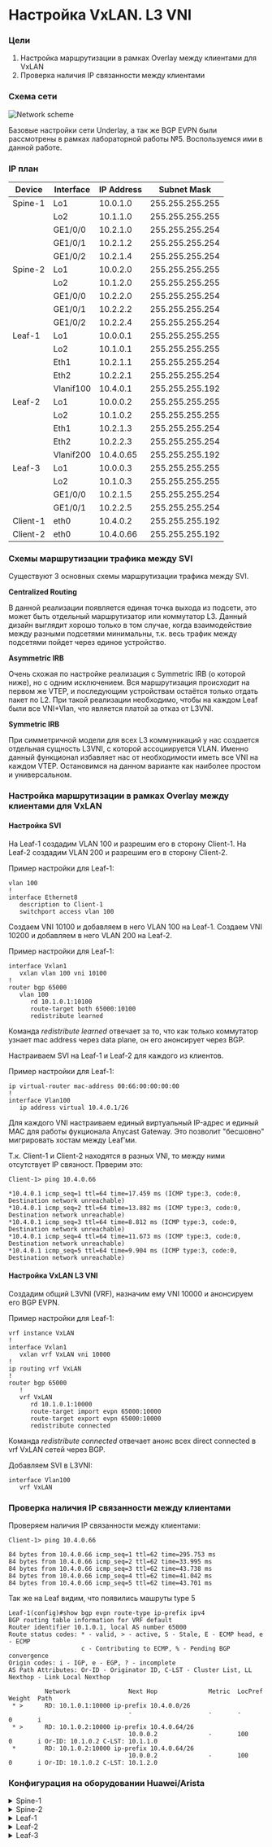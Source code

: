 # Настройка VxLAN. L3 VNI

### Цели

1. Настройка маршрутизации в рамках Overlay между клиентами для VxLAN
2. Проверка наличия IP связанности между клиентами

### Схема сети

![Network scheme](../lab05/network_scheme5.png)

Базовые настройки сети Underlay, а так же BGP EVPN были рассмотрены в рамках лабораторной работы №5. Воспользуемся ими в данной работе.

### IP план

Device|Interface|IP Address|Subnet Mask
---|---|---|---
Spine-1|Lo1|10.0.1.0|255.255.255.255
||Lo2|10.1.1.0|255.255.255.255
||GE1/0/0|10.2.1.0|255.255.255.254
||GE1/0/1|10.2.1.2|255.255.255.254
||GE1/0/2|10.2.1.4|255.255.255.254
Spine-2|Lo1|10.0.2.0|255.255.255.255
||Lo2|10.1.2.0|255.255.255.255
||GE1/0/0|10.2.2.0|255.255.255.254
||GE1/0/1|10.2.2.2|255.255.255.254
||GE1/0/2|10.2.2.4|255.255.255.254
Leaf-1|Lo1|10.0.0.1|255.255.255.255
||Lo2|10.1.0.1|255.255.255.255
||Eth1|10.2.1.1|255.255.255.254
||Eth2|10.2.2.1|255.255.255.254
||Vlanif100|10.4.0.1|255.255.255.192
Leaf-2|Lo1|10.0.0.2|255.255.255.255
||Lo2|10.1.0.2|255.255.255.255
||Eth1|10.2.1.3|255.255.255.254
||Eth2|10.2.2.3|255.255.255.254
||Vlanif200|10.4.0.65|255.255.255.192
Leaf-3|Lo1|10.0.0.3|255.255.255.255
||Lo2|10.1.0.3|255.255.255.255
||GE1/0/0|10.2.1.5|255.255.255.254
||GE1/0/1|10.2.2.5|255.255.255.254
Client-1|eth0|10.4.0.2|255.255.255.192
Client-2|eth0|10.4.0.66|255.255.255.192

### Схемы маршрутизации трафика между SVI

Существуют 3 основных схемы маршрутизации трафика между SVI.

**Centralized Routing**

В данной реализации появляется единая точка выхода из подсети, это может быть отдельный маршрутизатор или коммутатор L3. Данный дизайн выглядит хорошо только в том случае, когда взаимодействие между разными подсетями минимальны, т.к. весь трафик между подсетями пойдет через единое устройство.

**Asymmetric IRB**

Очень схожая по настройке реализация с Symmetric IRB (о которой ниже), но с одним исключением. Вся маршрутизация происходит на первом же VTEP, и последующим устройствам остаётся только отдать пакет по L2. При такой реализации необходимо, чтобы на каждом Leaf были все VNI+Vlan, что является платой за отказ от L3VNI.

**Symmetric IRB**

При симметричной модели для всех L3 коммуникаций у нас создается отдельная сущность L3VNI, с которой ассоциируется VLAN. Именно данный функционал избавляет нас от необходимости иметь все VNI на каждом VTEP. Остановимся на данном варианте как наиболее простом и универсальном.

### Настройка маршрутизации в рамках Overlay между клиентами для VxLAN

#### Настройка SVI

На Leaf-1 создадим VLAN 100 и разрешим его в сторону Client-1. На Leaf-2 создадим VLAN 200 и разрешим его в сторону Client-2.

Пример настройки для Leaf-1:

    vlan 100
    !
    interface Ethernet8
       description to Client-1
       switchport access vlan 100

Создаем VNI 10100 и добавляем в него VLAN 100 на Leaf-1. Создаем VNI 10200 и добавляем в него VLAN 200 на Leaf-2.

Пример настройки для Leaf-1:

    interface Vxlan1
       vxlan vlan 100 vni 10100
    !
    router bgp 65000
       vlan 100
          rd 10.1.0.1:10100
          route-target both 65000:10100
          redistribute learned

Команда *redistribute learned* отвечает за то, что как только коммутатор узнает mac address через data plane, он его анонсирует через BGP.

Настраиваем SVI на Leaf-1 и Leaf-2 для каждого из клиентов.

Пример настройки для Leaf-1:

    ip virtual-router mac-address 00:66:00:00:00:00
    !
    interface Vlan100
       ip address virtual 10.4.0.1/26

Для каждого VNI настраиваем единый виртуальный IP-адрес и единый MAC для работы фукционала Anycast Gateway. Это позволит "бесшовно" мигрировать хостам между Leaf'ми.

Т.к. Client-1 и Client-2 находятся в разных VNI, то между ними отсутствует IP связност. Прверим это:

```
Client-1> ping 10.4.0.66

*10.4.0.1 icmp_seq=1 ttl=64 time=17.459 ms (ICMP type:3, code:0, Destination network unreachable)
*10.4.0.1 icmp_seq=2 ttl=64 time=13.882 ms (ICMP type:3, code:0, Destination network unreachable)
*10.4.0.1 icmp_seq=3 ttl=64 time=8.812 ms (ICMP type:3, code:0, Destination network unreachable)
*10.4.0.1 icmp_seq=4 ttl=64 time=11.673 ms (ICMP type:3, code:0, Destination network unreachable)
*10.4.0.1 icmp_seq=5 ttl=64 time=9.904 ms (ICMP type:3, code:0, Destination network unreachable)
```

#### Настройка VxLAN L3 VNI

Создадим общий L3VNI (VRF), назначим ему VNI 10000 и анонсируем его BGP EVPN.

Пример настройки для Leaf-1:

    vrf instance VxLAN
    !
    interface Vxlan1
       vxlan vrf VxLAN vni 10000
    !
    ip routing vrf VxLAN
    !
    router bgp 65000
       !
       vrf VxLAN
          rd 10.1.0.1:10000
          route-target import evpn 65000:10000
          route-target export evpn 65000:10000
          redistribute connected

Команда *redistribute connected* отвечает анонс всех direct connected в vrf VxLAN сетей через BGP.

Добавляем SVI в L3VNI:

    interface Vlan100
       vrf VxLAN

### Проверка наличия IP связанности между клиентами

Проверяем наличия IP связанности между клиентами:

```
Client-1> ping 10.4.0.66

84 bytes from 10.4.0.66 icmp_seq=1 ttl=62 time=295.753 ms
84 bytes from 10.4.0.66 icmp_seq=2 ttl=62 time=33.995 ms
84 bytes from 10.4.0.66 icmp_seq=3 ttl=62 time=43.738 ms
84 bytes from 10.4.0.66 icmp_seq=4 ttl=62 time=41.042 ms
84 bytes from 10.4.0.66 icmp_seq=5 ttl=62 time=43.701 ms
```

Так же на Leaf видим, что появились машруты type 5

    Leaf-1(config)#show bgp evpn route-type ip-prefix ipv4
    BGP routing table information for VRF default
    Router identifier 10.1.0.1, local AS number 65000
    Route status codes: * - valid, > - active, S - Stale, E - ECMP head, e - ECMP
                        c - Contributing to ECMP, % - Pending BGP convergence
    Origin codes: i - IGP, e - EGP, ? - incomplete
    AS Path Attributes: Or-ID - Originator ID, C-LST - Cluster List, LL Nexthop - Link Local Nexthop
    
              Network                Next Hop              Metric  LocPref Weight  Path
     * >      RD: 10.1.0.1:10000 ip-prefix 10.4.0.0/26
                                     -                     -       -       0       i
     * >      RD: 10.1.0.2:10000 ip-prefix 10.4.0.64/26
                                     10.0.0.2              -       100     0       i Or-ID: 10.1.0.2 C-LST: 10.1.1.0
     *        RD: 10.1.0.2:10000 ip-prefix 10.4.0.64/26
                                     10.0.0.2              -       100     0       i Or-ID: 10.1.0.2 C-LST: 10.1.2.0

### Конфигурация на оборудовании Huawei/Arista

<details>
<summary> Spine-1 </summary>

```
<Spine-1>display current-configuration
!Software Version V200R005C10SPC607B607
!Last configuration was updated at 2024-07-10 07:47:19+00:00 by SYSTEM automatically
!Last configuration was saved at 2024-07-10 16:23:18+00:00
#
sysname Spine-1
#
evpn-overlay enable
#
isis 1
 cost-style wide
 network-entity 49.0010.0100.0000.1000.00
#
interface GE1/0/0
 undo portswitch
 description to Leaf-1
 undo shutdown
 ip address 10.2.1.0 255.255.255.254
 isis enable 1
 isis circuit-type p2p
#
interface GE1/0/1
 undo portswitch
 description to Leaf-2
 undo shutdown
 ip address 10.2.1.2 255.255.255.254
 isis enable 1
 isis circuit-type p2p
#
interface GE1/0/2
 undo portswitch
 description to Leaf-3
 undo shutdown
 ip address 10.2.1.4 255.255.255.254
 isis enable 1
 isis circuit-type p2p
#
interface LoopBack1
 description Underlay
 ip address 10.0.1.0 255.255.255.255
 isis enable 1
#
interface LoopBack2
 description Overlay
 ip address 10.1.1.0 255.255.255.255
#
bgp 65000
 router-id 10.1.1.0
 group LEAVES internal
 peer LEAVES connect-interface LoopBack1
 peer 10.0.0.1 as-number 65000
 peer 10.0.0.1 group LEAVES
 peer 10.0.0.2 as-number 65000
 peer 10.0.0.2 group LEAVES
 peer 10.0.0.3 as-number 65000
 peer 10.0.0.3 group LEAVES
 #
 ipv4-family unicast
  undo peer LEAVES enable
  undo peer 10.0.0.1 enable
  undo peer 10.0.0.2 enable
  undo peer 10.0.0.3 enable
 #
 l2vpn-family evpn
  undo policy vpn-target
  peer LEAVES enable
  peer LEAVES reflect-client
  peer 10.0.0.1 enable
  peer 10.0.0.1 group LEAVES
  peer 10.0.0.2 enable
  peer 10.0.0.2 group LEAVES
  peer 10.0.0.3 enable
  peer 10.0.0.3 group LEAVES
#
```

</details>

<details>
<summary> Spine-2 </summary>

```
<Spine-2>display current-configuration
!Software Version V200R005C10SPC607B607
!Last configuration was updated at 2024-07-10 07:47:21+00:00 by SYSTEM automatically
!Last configuration was saved at 2024-07-09 14:59:15+00:00
#
sysname Spine-2
#
evpn-overlay enable
#
isis 1
 cost-style wide
 network-entity 49.0010.0100.0000.2000.00
#
interface GE1/0/0
 undo portswitch
 description to Leaf-1
 undo shutdown
 ip address 10.2.2.0 255.255.255.254
 isis enable 1
 isis circuit-type p2p
#
interface GE1/0/1
 undo portswitch
 description to Leaf-2
 undo shutdown
 ip address 10.2.2.2 255.255.255.254
 isis enable 1
 isis circuit-type p2p
#
interface GE1/0/2
 undo portswitch
 description to Leaf-3
 undo shutdown
 ip address 10.2.2.4 255.255.255.254
 isis enable 1
 isis circuit-type p2p
#
interface LoopBack1
 description Underlay
 ip address 10.0.2.0 255.255.255.255
 isis enable 1
#
interface LoopBack2
 description Overlay
 ip address 10.1.2.0 255.255.255.255
#
bgp 65000
 router-id 10.1.2.0
 group LEAVES internal
 peer LEAVES connect-interface LoopBack1
 peer 10.0.0.1 as-number 65000
 peer 10.0.0.1 group LEAVES
 peer 10.0.0.2 as-number 65000
 peer 10.0.0.2 group LEAVES
 peer 10.0.0.3 as-number 65000
 peer 10.0.0.3 group LEAVES
 #
 ipv4-family unicast
  undo peer LEAVES enable
  undo peer 10.0.0.1 enable
  undo peer 10.0.0.2 enable
  undo peer 10.0.0.3 enable
 #
 l2vpn-family evpn
  undo policy vpn-target
  peer LEAVES enable
  peer LEAVES reflect-client
  peer 10.0.0.1 enable
  peer 10.0.0.1 group LEAVES
  peer 10.0.0.2 enable
  peer 10.0.0.2 group LEAVES
  peer 10.0.0.3 enable
  peer 10.0.0.3 group LEAVES
#
```

</details>

<details>
<summary> Leaf-1 </summary>

```
Leaf-1(config)#show running-config
! Command: show running-config
! device: Leaf-1 (vEOS-lab, EOS-4.29.2F)
!
! boot system flash:/vEOS-lab.swi
!
service routing protocols model multi-agent
!
hostname Leaf-1
!
vlan 100
!
vrf instance VxLAN
!
interface Ethernet1
   description to Spine-1
   no switchport
   ip address 10.2.1.1/31
   isis enable 1
   isis network point-to-point
!
interface Ethernet2
   description to Spine-2
   no switchport
   ip address 10.2.2.1/31
   isis enable 1
   isis network point-to-point
!
interface Ethernet8
   description to Client-1
   switchport access vlan 100
!
interface Loopback1
   description Underlay
   ip address 10.0.0.1/32
   isis enable 1
!
interface Loopback2
   description Overlay
   ip address 10.1.0.1/32
!
interface Vlan100
   vrf VxLAN
   ip address virtual 10.4.0.1/26
!
interface Vxlan1
   vxlan source-interface Loopback1
   vxlan udp-port 4789
   vxlan vlan 100 vni 10100
   vxlan vrf VxLAN vni 10000
   vxlan learn-restrict any
!
ip virtual-router mac-address 00:66:00:00:00:00
!
ip routing
ip routing vrf VxLAN
!
router bgp 65000
   router-id 10.1.0.1
   no bgp default ipv4-unicast
   neighbor SPINES peer group
   neighbor SPINES remote-as 65000
   neighbor SPINES update-source Loopback1
   neighbor SPINES send-community extended
   neighbor 10.0.1.0 peer group SPINES
   neighbor 10.0.2.0 peer group SPINES
   !
   vlan 100
      rd 10.1.0.1:10100
      route-target both 65000:10100
      redistribute learned
   !
   address-family evpn
      neighbor SPINES activate
   !
   vrf VxLAN
      rd 10.1.0.1:10000
      route-target import evpn 65000:10000
      route-target export evpn 65000:10000
      redistribute connected
!
router isis 1
   net 49.0010.0100.0000.0001.00
   is-type level-1
   !
   address-family ipv4 unicast
!
end
```

</details>

<details>
<summary> Leaf-2 </summary>

```
Leaf-2(config)#show running-config
! Command: show running-config
! device: Leaf-2 (vEOS-lab, EOS-4.29.2F)
!
! boot system flash:/vEOS-lab.swi
!
service routing protocols model multi-agent
!
hostname Leaf-2
!
vlan 200
!
vrf instance VxLAN
!
interface Ethernet1
   description to Spine-1
   no switchport
   ip address 10.2.1.3/31
   isis enable 1
   isis network point-to-point
!
interface Ethernet2
   description to Spine-2
   no switchport
   ip address 10.2.2.3/31
   isis enable 1
   isis network point-to-point
!
interface Ethernet8
   description to Client-2
   switchport access vlan 200
!
interface Loopback1
   description Underlay
   ip address 10.0.0.2/32
   isis enable 1
!
interface Loopback2
   description Overlay
   ip address 10.1.0.2/32
!
interface Vlan200
   vrf VxLAN
   ip address virtual 10.4.0.65/26
!
interface Vxlan1
   vxlan source-interface Loopback1
   vxlan udp-port 4789
   vxlan vlan 200 vni 10200
   vxlan vrf VxLAN vni 10000
   vxlan learn-restrict any
!
ip virtual-router mac-address 00:66:00:00:00:00
!
ip routing
ip routing vrf VxLAN
!
router bgp 65000
   router-id 10.1.0.2
   no bgp default ipv4-unicast
   neighbor SPINES peer group
   neighbor SPINES remote-as 65000
   neighbor SPINES update-source Loopback1
   neighbor SPINES send-community extended
   neighbor 10.0.1.0 peer group SPINES
   neighbor 10.0.2.0 peer group SPINES
   !
   vlan 200
      rd 10.1.0.2:10200
      route-target both 65000:10200
      redistribute learned
   !
   address-family evpn
      neighbor SPINES activate
   !
   vrf VxLAN
      rd 10.1.0.2:10000
      route-target import evpn 65000:10000
      route-target export evpn 65000:10000
      redistribute connected
!
router isis 1
   net 49.0010.0100.0000.0002.00
   is-type level-1
   !
   address-family ipv4 unicast
!
end
```

</details>

<details>
<summary> Leaf-3 </summary>

```

```

</details>

